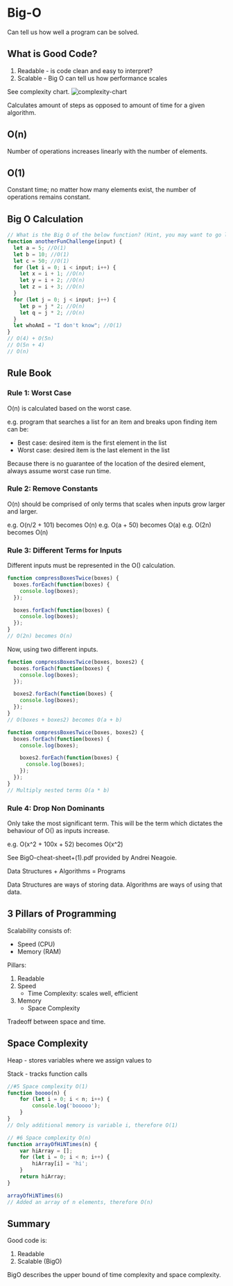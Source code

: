 # Big-O
Can tell us how well a program can be solved.

## What is Good Code?
1. Readable - is code clean and easy to interpret?
2. Scalable - Big O can tell us how performance scales

See complexity chart.
![complexity-chart](https://miro.medium.com/max/2928/1*5ZLci3SuR0zM_QlZOADv8Q.jpeg) 

Calculates amount of steps as opposed to amount of time for a given algorithm.

## O(n)
Number of operations increases linearly with the number of elements.

## O(1)
Constant time; no matter how many elements exist, the number of operations remains constant.

## Big O Calculation
```javascript
// What is the Big O of the below function? (Hint, you may want to go line by line)
function anotherFunChallenge(input) {
  let a = 5; //O(1)
  let b = 10; //O(1)
  let c = 50; //O(1)
  for (let i = 0; i < input; i++) { 
    let x = i + 1; //O(n)
    let y = i + 2; //O(n)
    let z = i + 3; //O(n)
  }
  for (let j = 0; j < input; j++) { 
    let p = j * 2; //O(n)
    let q = j * 2; //O(n)
  }
  let whoAmI = "I don't know"; //O(1)
}
// O(4) + O(5n)
// O(5n + 4)
// O(n)
```
## Rule Book
### Rule 1: Worst Case
O(n) is calculated based on the worst case.

e.g. program that searches a list for an item and breaks upon finding item can be:
- Best case: desired item is the first element in the list
- Worst case: desired item is the last element in the list

Because there is no guarantee of the location of the desired element, always assume worst case run time.

### Rule 2: Remove Constants
O(n) should be comprised of only terms that scales when inputs grow larger and larger.

e.g. O(n/2 + 101) becomes O(n)
e.g. O(a + 50) becomes O(a)
e.g. O(2n) becomes O(n)

### Rule 3: Different Terms for Inputs
Different inputs must be represented in the O() calculation.

```javascript
function compressBoxesTwice(boxes) {
  boxes.forEach(function(boxes) {
    console.log(boxes);
  });

  boxes.forEach(function(boxes) {
    console.log(boxes);
  });
}
// O(2n) becomes O(n)
```
Now, using two different inputs.
```javascript
function compressBoxesTwice(boxes, boxes2) {
  boxes.forEach(function(boxes) {
    console.log(boxes);
  });

  boxes2.forEach(function(boxes) {
    console.log(boxes);
  });
}
// O(boxes + boxes2) becomes O(a + b)
```
```javascript
function compressBoxesTwice(boxes, boxes2) {
  boxes.forEach(function(boxes) {
    console.log(boxes);

    boxes2.forEach(function(boxes) {
      console.log(boxes);
    });
  });
}
// Multiply nested terms O(a * b)
```

### Rule 4: Drop Non Dominants
Only take the most significant term.
This will be the term which dictates the behaviour of O() as inputs increase.

e.g. O(x^2 + 100x + 52) becomes O(x^2)


See BigO-cheat-sheet+(1).pdf provided by Andrei Neagoie. 

Data Structures + Algorithms = Programs

Data Structures are ways of storing data.
Algorithms are ways of using that data.

## 3 Pillars of Programming
Scalability consists of:
- Speed (CPU)
- Memory (RAM)

Pillars:
1. Readable
2. Speed 
    - Time Complexity: scales well, efficient
3. Memory
    -  Space Complexity

Tradeoff between space and time.

## Space Complexity
Heap - stores variables where we assign values to

Stack - tracks function calls

```javascript
//#5 Space complexity O(1)
function boooo(n) {
    for (let i = 0; i < n; i++) {
        console.log('booooo');
    }
}
// Only additional memory is variable i, therefore O(1)

// #6 Space complexity O(n)
function arrayOfHiNTimes(n) {
    var hiArray = [];
    for (let i = 0; i < n; i++) {
        hiArray[i] = 'hi';
    }
    return hiArray;
}

arrayOfHiNTimes(6)
// Added an array of n elements, therefore O(n)
```
## Summary
Good code is:
1. Readable
2. Scalable (BigO)

BigO describes the upper bound of time complexity and space complexity.


